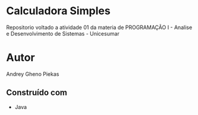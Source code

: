 # Calculadora Simples
Repositorio voltado a atividade 01 da materia de PROGRAMAÇÃO I - Analise e Desenvolvimento de Sistemas - Unicesumar


# Autor
Andrey Gheno Piekas
## Construído com
* Java
